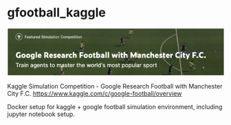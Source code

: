 # gfootball_kaggle

![Test Image](https://github.com/ringhilterra/gfootball_kaggle/blob/main/gfootball_kaggle.png)

Kaggle Simulation Competition - Google Research Football with Manchester City F.C.
https://www.kaggle.com/c/google-football/overview


Docker setup for kaggle + google football simulation environment, including jupyter notebook setup.
